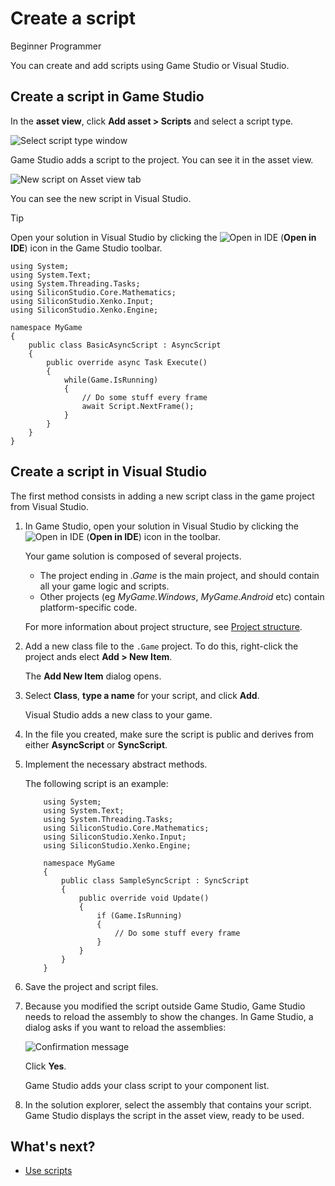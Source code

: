 # Create a script

<span class="label label-doc-level">Beginner</span>
<span class="label label-doc-audience">Programmer</span>

You can create and add scripts using Game Studio or Visual Studio.

## Create a script in Game Studio

In the **asset view**, click **Add asset > Scripts** and select a script type.

![Select script type window](media/create-a-script-script-asset-selection.png)

Game Studio adds a script to the project. You can see it in the asset view.

![New script on Asset view tab](media/create-a-script-new-script-asset-view.png)
  
You can see the new script in Visual Studio.

> [!Tip]
> Open your solution in Visual Studio by clicking the ![Open in IDE](media/create-a-script-ide-icon.png) (**Open in IDE**) icon in the Game Studio toolbar.

```
using System;
using System.Text;
using System.Threading.Tasks;
using SiliconStudio.Core.Mathematics;
using SiliconStudio.Xenko.Input;
using SiliconStudio.Xenko.Engine;

namespace MyGame
{
	public class BasicAsyncScript : AsyncScript
	{	
		public override async Task Execute()
		{
			while(Game.IsRunning)
			{
				// Do some stuff every frame
				await Script.NextFrame();
			}
		}
	}
}
```

## Create a script in Visual Studio

The first method consists in adding a new script class in the game project from Visual Studio. 

1. In Game Studio, open your solution in Visual Studio by clicking the ![Open in IDE](media/create-a-script-ide-icon.png) (**Open in IDE**) icon in the toolbar.

	Your game solution is composed of several projects. 
	
	* The project ending in *.Game* is the main project, and should contain all your game logic and scripts. 
	* Other projects (eg *MyGame.Windows*, *MyGame.Android* etc) contain platform-specific code.

	For more information about project structure, see [Project structure](project-structure.md).

2. Add a new class file to the `.Game` project. To do this, right-click the project ands elect **Add > New Item**.

	The **Add New Item** dialog opens.

3. Select **Class**, **type a name** for your script, and click **Add**.

   Visual Studio adds a new class to your game.

4. In the file you created, make sure the script is public and derives from either **AsyncScript** or **SyncScript**.

5. Implement the necessary abstract methods. 

	The following script is an example:

	```
		using System;
		using System.Text;
		using System.Threading.Tasks;
		using SiliconStudio.Core.Mathematics;
		using SiliconStudio.Xenko.Input;
		using SiliconStudio.Xenko.Engine;
		
		namespace MyGame
		{
			public class SampleSyncScript : SyncScript
			{			
				public override void Update()
				{
					if (Game.IsRunning)
					{
						// Do some stuff every frame
					}
				}
			}
		}
	```

6. Save the project and script files.

7. Because you modified the script outside Game Studio, Game Studio needs to reload the assembly to show the changes. In Game Studio, a dialog asks if you want to reload the assemblies:
   
	![Confirmation message](media/create-a-script-confirmation-message.png)

	Click **Yes**.

   Game Studio adds your class script to your component list.

8. In the solution explorer, select the assembly that contains your script.
   Game Studio displays the script in the asset view, ready to be used.

## What's next?

* [Use scripts](use-scripts.md)
